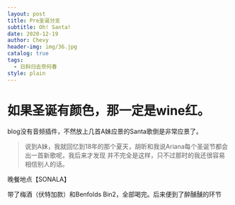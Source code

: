 ```yaml
---
layout: post
title: Pre圣诞分支
subtitle: Oh! Santa!
date: 2020-12-19
author: Chevy
header-img: img/36.jpg
catalog: true
tags:
  - 日斜归去奈何春
style: plain
---
```


# 如果圣诞有颜色，那一定是wine红。

blog没有音频插件，不然放上几首A妹应景的Santa歌倒是非常应景了。

> 说到A妹，我就回忆到18年的那个夏天，胡昕和我说Ariana每个圣诞节都会出一首新歌呢，我后来才发现 并不完全是这样，只不过那时的我还很容易相信别人的话。 

晚餐地点【SONALA】

带了梅酒（伏特加款）和Benfolds Bin2，全部喝完。后来便到了醉醺醺的环节
